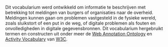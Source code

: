 Dit vocabularium werd ontwikkeld om informatie te beschrijven met betrekking tot meldingen van burgers of organisaties 
naar de overheid. Meldingen kunnen gaan om problemen vastgesteld in de fysieke wereld, zoals sluikstort of een put in de weg, 
of digitale problemen als fouten en onvolledigheden in digitale gegevensbronnen. Dit vocabularium hergebruikt termen en 
constructen uit onder meer de [Web Annotation Ontology](https://www.w3.org/TR/annotation-vocab/) en 
[Activity Vocabulary](https://www.w3.org/TR/activitystreams-vocabulary/) van [W3C](https://www.w3.org/).
